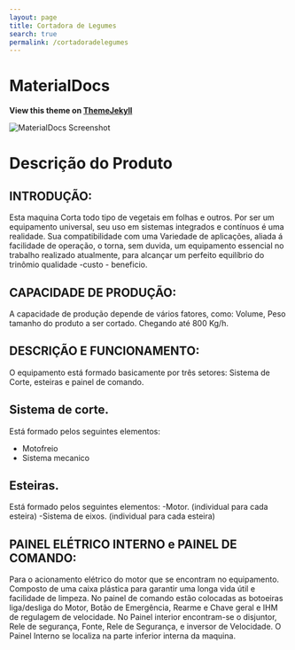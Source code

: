 ```yaml
---
layout: page
title: Cortadora de Legumes
search: true
permalink: /cortadoradelegumes
---
```

# MaterialDocs

**View this theme on [ThemeJekyll](https://themejekyll.github.io/theme/materialdocs/)**

![MaterialDocs Screenshot](screenshot.png)

# Descrição do Produto

## INTRODUÇÃO:
Esta maquina Corta todo tipo de vegetais em folhas e outros. Por ser um equipamento universal, seu uso em sistemas integrados e contínuos é uma realidade. Sua compatibilidade com uma Variedade de aplicações, aliada á facilidade de operação, o torna, sem duvida, um equipamento essencial no trabalho realizado atualmente, para alcançar um perfeito equilíbrio do trinômio qualidade -custo - beneficio.

## CAPACIDADE DE PRODUÇÃO:
A capacidade de produção depende de vários fatores, como: Volume, Peso tamanho do produto a ser cortado. Chegando até 800 Kg/h.

## DESCRIÇÃO E FUNCIONAMENTO:
O equipamento está formado basicamente por três setores: Sistema de Corte, esteiras e painel de comando.

## Sistema de corte.
 Está formado pelos seguintes elementos:
- Motofreio
- Sistema mecanico


## Esteiras.
Está formado pelos seguintes elementos:
-Motor. (individual para cada esteira)
-Sistema de eixos. (individual para cada esteira)

## PAINEL ELÉTRICO INTERNO e PAINEL DE COMANDO:
Para o acionamento elétrico do motor que se encontram no equipamento.
Composto de uma caixa plástica para garantir uma longa vida útil e facilidade de limpeza.
No painel de comando estão colocadas as botoeiras liga/desliga do Motor, Botão de Emergência, Rearme e Chave geral e IHM de regulagem de velocidade.
No Painel interior encontram-se o disjuntor, Rele de segurança, Fonte, Rele de Segurança, e inversor de Velocidade.
O Painel Interno se localiza na parte inferior interna da maquina.